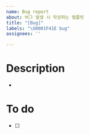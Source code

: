 ```yaml
---
name: Bug report
about: 버그 발생 시 작성하는 템플릿
title: "[Bug]"
labels: "\U0001F41E bug"
assignees: ''

---
```


<!--
# Issue 생성 전 체크 리스트
- [ ] 이슈 이름은 다른 사람도 이해할 수 있나요?
- [ ] 이슈 책임자(Assignees)를 추가했나요?
- [ ] Labels에는 해당 이슈의 성향을 잘 나타내나요?
-->

# Description
-

# To do

- [ ]
